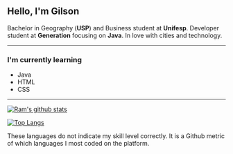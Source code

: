 ## Hello, I'm Gilson
Bachelor in Geography (**USP**) and Business student at **Unifesp**. Developer student at **Generation** focusing on **Java**. In love with cities and technology.



---

### I'm currently learning
- Java
- HTML
- CSS
---

[![Ram's github stats](https://github-readme-stats.vercel.app/api?username=gilsonmirandaj&count_private=true&show_icons=true&icon_color=2f80ed)](https://rampatra.com)

[![Top Langs](https://github-readme-stats.vercel.app/api/top-langs/?username=gilsonmirandaj)](https://github.com/gilsonmirandaj/github-readme-stats)



These languages do not indicate my skill level correctly. It is a Github metric of which languages I most coded on the platform.

<!--
**gilsonmirandaj/gilsonmirandaj** is a ✨ _special_ ✨ repository because its `README.md` (this file) appears on your GitHub profile.

